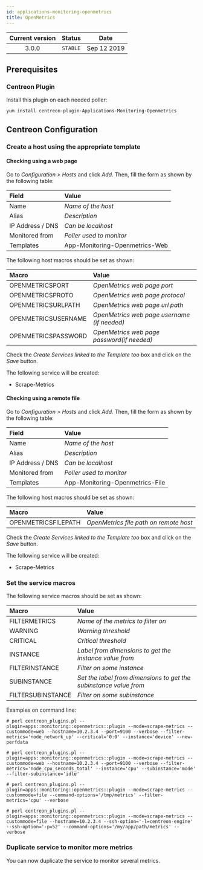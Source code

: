 ```yaml
---
id: applications-monitoring-openmetrics
title: OpenMetrics
---
```


| Current version | Status | Date |
| :-: | :-: | :-: |
| 3.0.0 | `STABLE` | Sep 12 2019 |

## Prerequisites

### Centreon Plugin

Install this plugin on each needed poller:

``` shell
yum install centreon-plugin-Applications-Monitoring-Openmetrics
```

## Centreon Configuration

### Create a host using the appropriate template

#### Checking using a web page

Go to *Configuration \> Hosts* and click *Add*. Then, fill the form as shown by the following table:

| Field            | Value                          |
| :--------------- | :----------------------------- |
| Name             | *Name of the host*             |
| Alias            | *Description*                  |
| IP Address / DNS | *Can be localhost*             |
| Monitored from   | *Poller used to monitor*       |
| Templates        | App-Monitoring-Openmetrics-Web |

The following host macros should be set as shown:

| Macro               | Value                                       |
| :------------------ | :------------------------------------------ |
| OPENMETRICSPORT     | *OpenMetrics web page port*                 |
| OPENMETRICSPROTO    | *OpenMetrics web page protocol*             |
| OPENMETRICSURLPATH  | *OpenMetrics web page url path*             |
| OPENMETRICSUSERNAME | *OpenMetrics web page username (if needed)* |
| OPENMETRICSPASSWORD | *OpenMetrics web page password(if needed)*  |

Check the *Create Services linked to the Template too* box and click on the *Save* button.

The following service will be created:

  - Scrape-Metrics

#### Checking using a remote file

Go to *Configuration \> Hosts* and click *Add*. Then, fill the form as shown by the following table:

| Field            | Value                           |
| :--------------- | :------------------------------ |
| Name             | *Name of the host*              |
| Alias            | *Description*                   |
| IP Address / DNS | *Can be localhost*              |
| Monitored from   | *Poller used to monitor*        |
| Templates        | App-Monitoring-Openmetrics-File |

The following host macros should be set as shown:

| Macro               | Value                                  |
| :------------------ | :------------------------------------- |
| OPENMETRICSFILEPATH | *OpenMetrics file path on remote host* |

Check the *Create Services linked to the Template too* box and click on the *Save* button.

The following service will be created:

  - Scrape-Metrics

### Set the service macros

The following service macros should be set as shown:

| Macro             | Value                                                             |
| :---------------- | :---------------------------------------------------------------- |
| FILTERMETRICS     | *Name of the metrics to filter on*                                |
| WARNING           | *Warning threshold*                                               |
| CRITICAL          | *Critical threshold*                                              |
| INSTANCE          | *Label from dimensions to get the instance value from*            |
| FILTERINSTANCE    | *Filter on some instance*                                         |
| SUBINSTANCE       | *Set the label from dimensions to get the subinstance value from* |
| FILTERSUBINSTANCE | *Filter on some subinstance*                                      |

Examples on command line:

`# perl centreon_plugins.pl --plugin=apps::monitoring::openmetrics::plugin --mode=scrape-metrics --custommode=web
--hostname=10.2.3.4 --port=9100 --verbose --filter-metrics='node_network_up' --critical='0:0' --instance='device'
--new-perfdata`

`# perl centreon_plugins.pl --plugin=apps::monitoring::openmetrics::plugin --mode=scrape-metrics --custommode=web
--hostname=10.2.3.4 --port=9100 --verbose --filter-metrics='node_cpu_seconds_total' --instance='cpu'
--subinstance='mode' --filter-subinstance='idle'`

`# perl centreon_plugins.pl --plugin=apps::monitoring::openmetrics::plugin --mode=scrape-metrics --custommode=file
--command-options='/tmp/metrics' --filter-metrics='cpu' --verbose`

`# perl centreon_plugins.pl --plugin=apps::monitoring::openmetrics::plugin --mode=scrape-metrics --custommode=file
--hostname=10.2.3.4 --ssh-option='-l=centreon-engine' --ssh-option='-p=52' --command-options='/my/app/path/metrics'
--verbose`

### Duplicate service to monitor more metrics

You can now duplicate the service to monitor several metrics.

